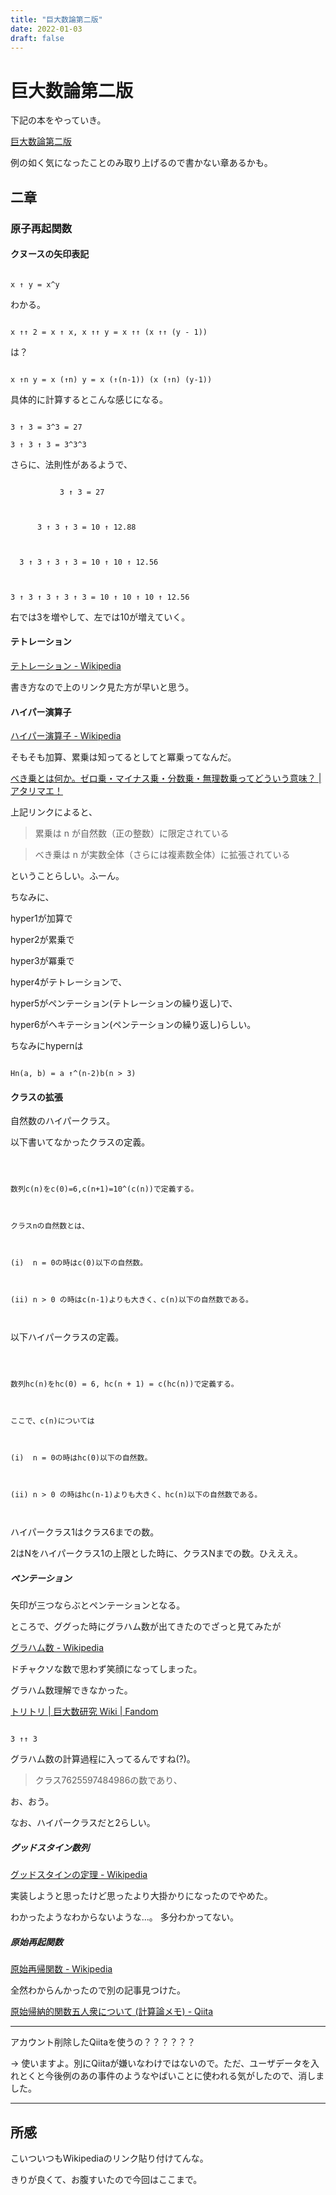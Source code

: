 ```yaml
---
title: "巨大数論第二版"
date: 2022-01-03
draft: false
---
```

# 巨大数論第二版



下記の本をやっていき。



[巨大数論第二版](http://gyafun.jp/ln/largenumber.pdf)



例の如く気になったことのみ取り上げるので書かない章あるかも。



## 二章



### 原子再起関数



#### クヌースの矢印表記



```

x ↑ y = x^y

```



わかる。



```

x ↑↑ 2 = x ↑ x, x ↑↑ y = x ↑↑ (x ↑↑ (y - 1))

```



は？



```

x ↑n y = x (↑n) y = x (↑(n-1)) (x (↑n) (y-1))

```



具体的に計算するとこんな感じになる。



```

3 ↑ 3 = 3^3 = 27

3 ↑ 3 ↑ 3 = 3^3^3

```



さらに、法則性があるようで、



```

           3 ↑ 3 = 27



      3 ↑ 3 ↑ 3 = 10 ↑ 12.88



  3 ↑ 3 ↑ 3 ↑ 3 = 10 ↑ 10 ↑ 12.56



3 ↑ 3 ↑ 3 ↑ 3 ↑ 3 = 10 ↑ 10 ↑ 10 ↑ 12.56

```



右では3を増やして、左では10が増えていく。





#### テトレーション



[テトレーション - Wikipedia](https://ja.wikipedia.org/wiki/%E3%83%86%E3%83%88%E3%83%AC%E3%83%BC%E3%82%B7%E3%83%A7%E3%83%B3)



書き方なので上のリンク見た方が早いと思う。



#### ハイパー演算子



[ハイパー演算子 - Wikipedia](https://ja.wikipedia.org/wiki/%E3%83%8F%E3%82%A4%E3%83%91%E3%83%BC%E6%BC%94%E7%AE%97%E5%AD%90)



そもそも加算、累乗は知ってるとしてと冪乗ってなんだ。



[べき乗とは何か。ゼロ乗・マイナス乗・分数乗・無理数乗ってどういう意味？ | アタリマエ！](https://atarimae.biz/archives/20521)



上記リンクによると、



> 累乗は n が自然数（正の整数）に限定されている



> べき乗は n が実数全体（さらには複素数全体）に拡張されている



ということらしい。ふーん。



ちなみに、



hyper1が加算で



hyper2が累乗で



hyper3が冪乗で



hyper4がテトレーションで、



hyper5がペンテーション(テトレーションの繰り返し)で、



hyper6がヘキテーション(ペンテーションの繰り返し)らしい。



ちなみにhypernは



```

Hn(a, b) = a ↑^(n-2)b(n > 3)

```



#### クラスの拡張



自然数のハイパークラス。



以下書いてなかったクラスの定義。



```



数列c(n)をc(0)=6,c(n+1)=10^(c(n))で定義する。



クラスnの自然数とは、



(i)  n = 0の時はc(0)以下の自然数。



(ii) n > 0 の時はc(n-1)よりも大きく、c(n)以下の自然数である。



```



以下ハイパークラスの定義。



```



数列hc(n)をhc(0) = 6, hc(n + 1) = c(hc(n))で定義する。



ここで、c(n)については



(i)  n = 0の時はhc(0)以下の自然数。



(ii) n > 0 の時はhc(n-1)よりも大きく、hc(n)以下の自然数である。



```



ハイパークラス1はクラス6までの数。



2はNをハイパークラス1の上限とした時に、クラスNまでの数。ひえええ。





##### ペンテーション



矢印が三つならぶとペンテーションとなる。



ところで、ググった時にグラハム数が出てきたのでざっと見てみたが



[グラハム数 - Wikipedia](https://ja.wikipedia.org/wiki/%E3%82%B0%E3%83%A9%E3%83%8F%E3%83%A0%E6%95%B0)



ドチャクソな数で思わず笑顔になってしまった。



グラハム数理解できなかった。



[トリトリ | 巨大数研究 Wiki | Fandom](https://googology.wikia.org/ja/wiki/%E3%83%88%E3%83%AA%E3%83%88%E3%83%AA)



```

3 ↑↑ 3

```



グラハム数の計算過程に入ってるんですね(?)。



> クラス7625597484986の数であり、



お、おう。



なお、ハイパークラスだと2らしい。



##### グッドスタイン数列



[グッドスタインの定理 - Wikipedia](https://ja.wikipedia.org/wiki/%E3%82%B0%E3%83%83%E3%83%89%E3%82%B9%E3%82%BF%E3%82%A4%E3%83%B3%E3%81%AE%E5%AE%9A%E7%90%86#%E3%82%B0%E3%83%83%E3%83%89%E3%82%B9%E3%82%BF%E3%82%A4%E3%83%B3%E6%95%B0%E5%88%97%E3%81%AE%E4%BE%8B)



実装しようと思ったけど思ったより大掛かりになったのでやめた。



わかったようなわからないような...。 多分わかってない。



##### 原始再起関数



[原始再帰関数 - Wikipedia](https://ja.wikipedia.org/wiki/%E5%8E%9F%E5%A7%8B%E5%86%8D%E5%B8%B0%E9%96%A2%E6%95%B0)



全然わからんかったので別の記事見つけた。



[原始帰納的関数五人衆について (計算論メモ) - Qiita](https://qiita.com/esehara@github/items/d92286c4bb7b03f1276e)



---



アカウント削除したQiitaを使うの？？？？？？



-> 使いますよ。別にQiitaが嫌いなわけではないので。ただ、ユーザデータを入れとくと今後例のあの事件のようなやばいことに使われる気がしたので、消しました。



---



## 所感



こいついつもWikipediaのリンク貼り付けてんな。



きりが良くて、お腹すいたので今回はここまで。
